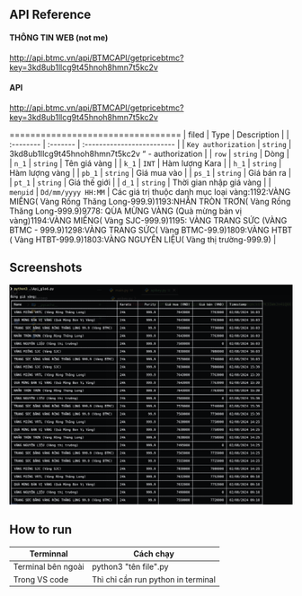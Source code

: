 
## API Reference

#### THÔNG TIN WEB (not me)
 http://api.btmc.vn/api/BTMCAPI/getpricebtmc?key=3kd8ub1llcg9t45hnoh8hmn7t5kc2v

#### API
 http://api.btmc.vn/api/BTMCAPI/getpricebtmc?key=3kd8ub1llcg9t45hnoh8hmn7t5kc2v

=================================
| filed | Type     | Description                |
| :-------- | :------- | :------------------------- |
| `Key authorization` | `string` |  3kd8ub1llcg9t45hnoh8hmn7t5kc2v “ - authorization |
| `row` | `string` | Dòng |
| `n_1` | `string` | Tên giá vàng |
| `k_1` | `INT` | Hàm lượng Kara |
| `h_1` | `string` | Hàm lượng vàng |
| `pb_1` | `string` | Giá mua vào |
| `ps_1` | `string` | Giá bán ra |
| `pt_1` | `string` | Giá thế giới |
| `d_1` | `string` | Thời gian nhập giá vàng |
| `menuid` | `Dd/mm/yyyy HH:MM` | Các giá trị thuộc danh mục loại vàng:1192:VÀNG MIẾNG( Vàng Rồng Thăng Long-999.9)1193:NHẪN TRÒN TRƠN( Vàng Rồng Thăng Long-999.9)9778: QÙA MỪNG VÀNG (Quà mừng bản vị vàng)1194:VÀNG MIẾNG( Vàng SJC-999.9)1195: VÀNG TRANG SỨC (VÀNG BTMC - 999.9)1298:VÀNG TRANG SỨC( Vàng BTMC-99.9)1809:VÀNG HTBT ( Vàng HTBT-999.9)1803:VÀNG NGUYÊN LIỆU( Vàng thị trường-999.9) |


## Screenshots
![App Screenshot](https://github.com/ChickenSoup269/Python-gi-v-ng/blob/main/Screenshot%202024-08-03%20022846.png)


## How to run

|Terminnal           | Cách chạy                                                                |
| ----------------- | ------------------------------------------------------------------ |
| Terminal bên ngoài | python3 "tên file".py |
| Trong VS code |Thì chỉ cần run python in terminal 

